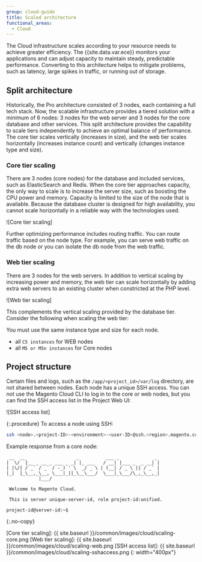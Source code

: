 ```yaml
---
group: cloud-guide
title: Scaled architecture
functional_areas:
  - Cloud
---
```


The Cloud infrastructure scales according to your resource needs to achieve greater efficiency. The {{site.data.var.ece}} monitors your applications and can adjust capacity to maintain steady, predictable performance. Converting to this architecture helps to mitigate problems, such as latency, large spikes in traffic, or running out of storage.

## Split architecture

Historically, the Pro architecture consisted of 3 nodes, each containing a full tech stack. Now, the scalable infrastructure provides a tiered solution with a minimum of 6 nodes: 3 nodes for the web server and 3 nodes for the core database and other services. This split architecture provides the capability to scale tiers independently to achieve an optimal balance of performance. The core tier scales vertically (increases in size), and the web tier scales horizontally (increases instance count) and vertically (changes instance type and size).

### Core tier scaling

There are 3 nodes (core nodes) for the database and included services, such as ElasticSearch and Redis. When the core tier approaches capacity, the only way to scale is to increase the server size, such as boosting the CPU power and memory. Capacity is limited to the size of the node that is available. Because the database cluster is designed for high availability, you cannot scale horizontally in a reliable way with the technologies used.

![Core tier scaling]

Further optimizing performance includes routing traffic. You can route traffic based on the node type. For example, you can serve web traffic on the db node or you can isolate the db node from the web traffic.

### Web tier scaling

There are 3 nodes for the web servers. In addition to vertical scaling by increasing power and memory, the web tier can scale horizontally by adding extra web servers to an existing cluster when constricted at the PHP level.

![Web tier scaling]

This complements the vertical scaling provided by the database tier. Consider the following when scaling the web tier:

You must use the same instance type and size for each node.

-  all `C5 instances` for WEB nodes
-  all `M5 or M5n instances` for Core nodes

## Project structure

Certain files and logs, such as the `/app/<project_id>/var/log` directory, are not shared between nodes. Each node has a unique SSH access. You can not use the Magento Cloud CLI to log in to the core or web nodes, but you can find the SSH access list in the Project Web UI:

![SSH access list]

{:.procedure}
To access a node using SSH:

```bash
ssh <node>.<project-ID>-<environment>-<user-ID>@ssh.<region>.magento.com
```

Example response from a core node:

```terminal
 __  __                   _          ___ _             _ 
|  \/  |__ _ __ _ ___ _ _| |_ ___   / __| |___ _  _ __| |
| |\/| / _` / _` / -_) ' \  _/ _ \ | (__| / _ \ || / _` |
|_|  |_\__,_\__, \___|_||_\__\___/  \___|_\___/\_,_\__,_|
            |___/                                        

 Welcome to Magento Cloud.

 This is server unique-server-id, role project-id:unified.

project-id@server-id:~$ 
```
{:.no-copy}

[Core tier scaling]: {{ site.baseurl }}/common/images/cloud/scaling-core.png
[Web tier scaling]: {{ site.baseurl }}/common/images/cloud/scaling-web.png
[SSH access list]: {{ site.baseurl }}/common/images/cloud/scaling-sshaccess.png
{: width="400px"}